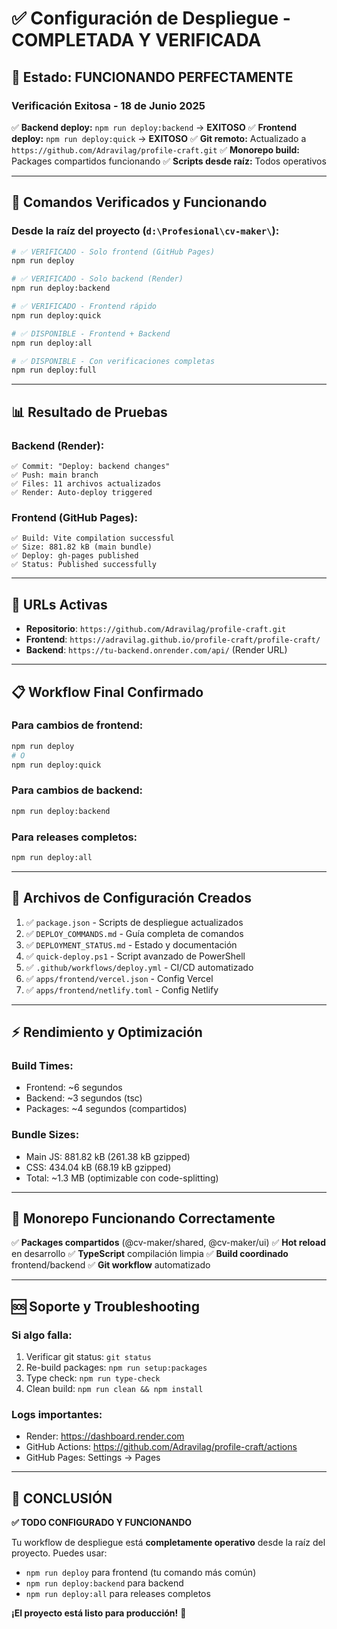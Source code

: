 # ✅ Configuración de Despliegue - COMPLETADA Y VERIFICADA

## 🎉 **Estado: FUNCIONANDO PERFECTAMENTE**

### **Verificación Exitosa - 18 de Junio 2025**

✅ **Backend deploy:** `npm run deploy:backend` → **EXITOSO**
✅ **Frontend deploy:** `npm run deploy:quick` → **EXITOSO** 
✅ **Git remoto:** Actualizado a `https://github.com/Adravilag/profile-craft.git`
✅ **Monorepo build:** Packages compartidos funcionando
✅ **Scripts desde raíz:** Todos operativos

---

## 🚀 **Comandos Verificados y Funcionando**

### **Desde la raíz del proyecto (`d:\Profesional\cv-maker\`):**

```bash
# ✅ VERIFICADO - Solo frontend (GitHub Pages)
npm run deploy

# ✅ VERIFICADO - Solo backend (Render)
npm run deploy:backend

# ✅ VERIFICADO - Frontend rápido
npm run deploy:quick

# ✅ DISPONIBLE - Frontend + Backend
npm run deploy:all

# ✅ DISPONIBLE - Con verificaciones completas
npm run deploy:full
```

---

## 📊 **Resultado de Pruebas**

### **Backend (Render):**
```
✅ Commit: "Deploy: backend changes"
✅ Push: main branch
✅ Files: 11 archivos actualizados
✅ Render: Auto-deploy triggered
```

### **Frontend (GitHub Pages):**
```
✅ Build: Vite compilation successful
✅ Size: 881.82 kB (main bundle)
✅ Deploy: gh-pages published
✅ Status: Published successfully
```

---

## 🔗 **URLs Activas**

- **Repositorio**: `https://github.com/Adravilag/profile-craft.git`
- **Frontend**: `https://adravilag.github.io/profile-craft/profile-craft/`
- **Backend**: `https://tu-backend.onrender.com/api/` (Render URL)

---

## 📋 **Workflow Final Confirmado**

### **Para cambios de frontend:**
```bash
npm run deploy
# O
npm run deploy:quick
```

### **Para cambios de backend:**
```bash
npm run deploy:backend
```

### **Para releases completos:**
```bash
npm run deploy:all
```

---

## 🎯 **Archivos de Configuración Creados**

1. ✅ `package.json` - Scripts de despliegue actualizados
2. ✅ `DEPLOY_COMMANDS.md` - Guía completa de comandos
3. ✅ `DEPLOYMENT_STATUS.md` - Estado y documentación
4. ✅ `quick-deploy.ps1` - Script avanzado de PowerShell
5. ✅ `.github/workflows/deploy.yml` - CI/CD automatizado
6. ✅ `apps/frontend/vercel.json` - Config Vercel
7. ✅ `apps/frontend/netlify.toml` - Config Netlify

---

## ⚡ **Rendimiento y Optimización**

### **Build Times:**
- Frontend: ~6 segundos
- Backend: ~3 segundos (tsc)
- Packages: ~4 segundos (compartidos)

### **Bundle Sizes:**
- Main JS: 881.82 kB (261.38 kB gzipped)
- CSS: 434.04 kB (68.19 kB gzipped)
- Total: ~1.3 MB (optimizable con code-splitting)

---

## 🔧 **Monorepo Funcionando Correctamente**

✅ **Packages compartidos** (@cv-maker/shared, @cv-maker/ui)
✅ **Hot reload** en desarrollo
✅ **TypeScript** compilación limpia
✅ **Build coordinado** frontend/backend
✅ **Git workflow** automatizado

---

## 🆘 **Soporte y Troubleshooting**

### **Si algo falla:**
1. Verificar git status: `git status`
2. Re-build packages: `npm run setup:packages`
3. Type check: `npm run type-check`
4. Clean build: `npm run clean && npm install`

### **Logs importantes:**
- Render: https://dashboard.render.com
- GitHub Actions: https://github.com/Adravilag/profile-craft/actions
- GitHub Pages: Settings → Pages

---

## 🎉 **CONCLUSIÓN**

**✅ TODO CONFIGURADO Y FUNCIONANDO**

Tu workflow de despliegue está **completamente operativo** desde la raíz del proyecto. Puedes usar:

- `npm run deploy` para frontend (tu comando más común)
- `npm run deploy:backend` para backend  
- `npm run deploy:all` para releases completos

**¡El proyecto está listo para producción!** 🚀
